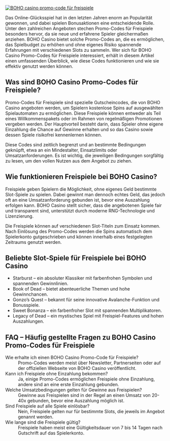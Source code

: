 [![BOHO casino promo-code für freispiele](https://123-caf.pages.dev/gitsignup.png)](https://vrmoo.ru/Bt82HjjY)

<p>Das Online-Glücksspiel hat in den letzten Jahren enorm an Popularität gewonnen, und dabei spielen Bonusaktionen eine entscheidende Rolle. Unter den zahlreichen Angeboten stechen Promo-Codes für Freispiele besonders hervor, da sie neue und erfahrene Spieler gleichermaßen anziehen. BOHO Casino bietet solche Promo-Codes an, die es ermöglichen, das Spielbudget zu erhöhen und ohne eigenes Risiko spannende Erfahrungen mit verschiedenen Slots zu sammeln. Wer sich für BOHO Casino Promo-Codes für Freispiele interessiert, erhält in diesem Artikel einen umfassenden Überblick, wie diese Codes funktionieren und wie sie effektiv genutzt werden können.</p>  <h2>Was sind BOHO Casino Promo-Codes für Freispiele?</h2> <p>Promo-Codes für Freispiele sind spezielle Gutscheincodes, die von BOHO Casino angeboten werden, um Spielern kostenlose Spins auf ausgewählten Spielautomaten zu ermöglichen. Diese Freispiele können entweder als Teil eines Willkommenspakets oder im Rahmen von regelmäßigen Promotionen vergeben werden. Der Hauptvorteil besteht darin, dass Spieler ohne eigene Einzahlung die Chance auf Gewinne erhalten und so das Casino sowie dessen Spiele risikofrei kennenlernen können.</p> <p>Diese Codes sind zeitlich begrenzt und an bestimmte Bedingungen geknüpft, etwa an ein Mindestalter, Einsatzlimits oder Umsatzanforderungen. Es ist wichtig, die jeweiligen Bedingungen sorgfältig zu lesen, um den vollen Nutzen aus dem Angebot zu ziehen.</p>  <h2>Wie funktionieren Freispiele bei BOHO Casino?</h2> <p>Freispiele geben Spielern die Möglichkeit, ohne eigenes Geld bestimmte Slot-Spiele zu spielen. Dabei gewinnt man dennoch echtes Geld, das jedoch oft an eine Umsatzanforderung gebunden ist, bevor eine Auszahlung erfolgen kann. BOHO Casino stellt sicher, dass die angebotenen Spiele fair und transparent sind, unterstützt durch moderne RNG-Technologie und Lizenzierung.</p> <p>Die Freispiele können auf verschiedenen Slot-Titeln zum Einsatz kommen. Nach Einlösung des Promo-Codes werden die Spins automatisch dem Spielerkonto gutgeschrieben und können innerhalb eines festgelegten Zeitraums genutzt werden.</p>  <h2>Beliebte Slot-Spiele für Freispiele bei BOHO Casino</h2> <ul>   <li>Starburst – ein absoluter Klassiker mit farbenfrohen Symbolen und spannenden Gewinnlinien.</li>   <li>Book of Dead – bietet abenteuerliche Themen und hohe Gewinnchancen.</li>   <li>Gonzo’s Quest – bekannt für seine innovative Avalanche-Funktion und Bonusspiele.</li>   <li>Sweet Bonanza – ein farbenfroher Slot mit spannenden Multiplikatoren.</li>   <li>Legacy of Dead – ein mystisches Spiel mit Freispiel-Features und hohen Auszahlungen.</li> </ul>  <h2>FAQ – Häufig gestellte Fragen zu BOHO Casino Promo-Codes für Freispiele</h2> <dl>   <dt>Wie erhalte ich einen BOHO Casino Promo-Code für Freispiele?</dt>   <dd>Promo-Codes werden meist über Newsletter, Partnerseiten oder auf der offiziellen Webseite von BOHO Casino veröffentlicht.</dd>    <dt>Kann ich Freispiele ohne Einzahlung bekommen?</dt>   <dd>Ja, einige Promo-Codes ermöglichen Freispiele ohne Einzahlung, andere sind an eine erste Einzahlung gebunden.</dd>    <dt>Welche Umsatzbedingungen gelten für Gewinne aus Freispielen?</dt>   <dd>Gewinne aus Freispielen sind in der Regel an einen Umsatz von 20-40x gebunden, bevor eine Auszahlung möglich ist.</dd>    <dt>Sind Freispiele auf alle Spiele einlösbar?</dt>   <dd>Nein, Freispiele gelten nur für bestimmte Slots, die jeweils im Angebot genannt werden.</dd>    <dt>Wie lange sind die Freispiele gültig?</dt>   <dd>Freispiele haben meist eine Gültigkeitsdauer von 7 bis 14 Tagen nach Gutschrift auf das Spielerkonto.</dd> </dl>